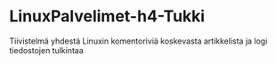 # LinuxPalvelimet-h4-Tukki
Tiivistelmä yhdestä Linuxin komentoriviä koskevasta artikkelista ja logi tiedostojen tulkintaa

